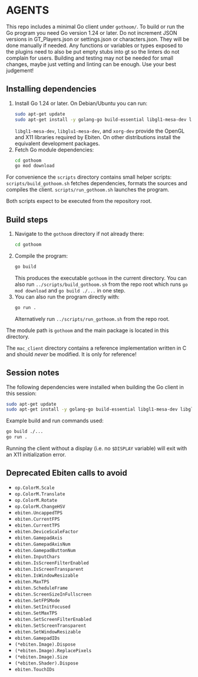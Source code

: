 # AGENTS

This repo includes a minimal Go client under `gothoom/`. To build or run the Go program you need Go version 1.24 or later.
Do not increment JSON versions in GT_Players.json or settings.json or characters.json. They will be done manually if needed.
Any functions or variables or types exposed to the plugins need to also be put empty stubs into gt so the linters do not complain for users.
Building and testing may not be needed for small changes, maybe just vetting and linting can be enough. Use your best judgement!

## Installing dependencies

1. Install Go 1.24 or later. On Debian/Ubuntu you can run:
   ```bash
   sudo apt-get update
   sudo apt-get install -y golang-go build-essential libgl1-mesa-dev libglu1-mesa-dev xorg-dev
   ```
   `libgl1-mesa-dev`, `libglu1-mesa-dev`, and `xorg-dev` provide the OpenGL and X11 libraries required by Ebiten.
   On other distributions install the equivalent development packages.
2. Fetch Go module dependencies:
   ```bash
   cd gothoom
   go mod download
   ```

For convenience the `scripts` directory contains small helper scripts:
`scripts/build_gothoom.sh` fetches dependencies, formats the sources and
compiles the client. `scripts/run_gothoom.sh` launches the program.

Both scripts expect to be executed from the repository root.

## Build steps
1. Navigate to the `gothoom` directory if not already there:
   ```bash
   cd gothoom
   ```
2. Compile the program:
   ```bash
   go build
   ```
   This produces the executable `gothoom` in the current directory.
   You can also run `../scripts/build_gothoom.sh` from the repo root which
   runs `go mod download` and `go build ./...` in one step.
3. You can also run the program directly with:
   ```bash
   go run .
   ```
   Alternatively run `../scripts/run_gothoom.sh` from the repo root.

The module path is `gothoom` and the main package is located in this directory.

The `mac_client` directory contains a reference implementation written in C and should *never* be modified. It is only for reference!

## Session notes
The following dependencies were installed when building the Go client
in this session:

```bash
sudo apt-get update
sudo apt-get install -y golang-go build-essential libgl1-mesa-dev libglu1-mesa-dev xorg-dev
```

Example build and run commands used:

```bash
go build ./...
go run .
```

Running the client without a display (i.e. no `$DISPLAY` variable) will exit
with an X11 initialization error.

## Deprecated Ebiten calls to avoid

- `op.ColorM.Scale`
- `op.ColorM.Translate`
- `op.ColorM.Rotate`
- `op.ColorM.ChangeHSV`
- `ebiten.UncappedTPS`
- `ebiten.CurrentFPS`
- `ebiten.CurrentTPS`
- `ebiten.DeviceScaleFactor`
- `ebiten.GamepadAxis`
- `ebiten.GamepadAxisNum`
- `ebiten.GamepadButtonNum`
- `ebiten.InputChars`
- `ebiten.IsScreenFilterEnabled`
- `ebiten.IsScreenTransparent`
- `ebiten.IsWindowResizable`
- `ebiten.MaxTPS`
- `ebiten.ScheduleFrame`
- `ebiten.ScreenSizeInFullscreen`
- `ebiten.SetFPSMode`
- `ebiten.SetInitFocused`
- `ebiten.SetMaxTPS`
- `ebiten.SetScreenFilterEnabled`
- `ebiten.SetScreenTransparent`
- `ebiten.SetWindowResizable`
- `ebiten.GamepadIDs`
- `(*ebiten.Image).Dispose`
- `(*ebiten.Image).ReplacePixels`
- `(*ebiten.Image).Size`
- `(*ebiten.Shader).Dispose`
- `ebiten.TouchIDs`
